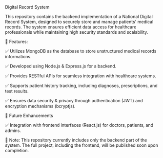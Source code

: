 Digital Record System

This repository contains the backend implementation of a National Digital Record System, designed to securely store and manage patients' medical records.
The system ensures efficient data access for healthcare professionals while maintaining high security standards and scalability.

🔹 Features:

✅ Utilizes MongoDB as the database to store unstructured medical records informations.

✅ Developed using Node.js & Express.js for a backend.

✅ Provides RESTful APIs for seamless integration with healthcare systems.

✅ Supports patient history tracking, including diagnoses, prescriptions, and test results.

✅ Ensures data security & privacy through authentication (JWT) and encryption mechanisms (bcryptjs).

🔹 Future Enhancements

✅  Integration with frontend interfaces (React.js) for doctors, patients, and admins.

📌 Note: This repository currently includes only the backend part of the system. The full project, including the frontend, will be published soon upon completion. 
